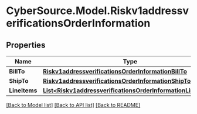 # CyberSource.Model.Riskv1addressverificationsOrderInformation
## Properties

Name | Type | Description | Notes
------------ | ------------- | ------------- | -------------
**BillTo** | [**Riskv1addressverificationsOrderInformationBillTo**](Riskv1addressverificationsOrderInformationBillTo.md) |  | [optional] 
**ShipTo** | [**Riskv1addressverificationsOrderInformationShipTo**](Riskv1addressverificationsOrderInformationShipTo.md) |  | [optional] 
**LineItems** | [**List&lt;Riskv1addressverificationsOrderInformationLineItems&gt;**](Riskv1addressverificationsOrderInformationLineItems.md) |  | [optional] 

[[Back to Model list]](../README.md#documentation-for-models) [[Back to API list]](../README.md#documentation-for-api-endpoints) [[Back to README]](../README.md)

